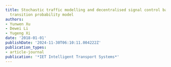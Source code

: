 ```yaml
---
title: Stochastic traffic modelling and decentralised signal control based on a state
  transition probability model
authors:
- Yunwen Xu
- Dewei Li
- Yugeng Xi
date: '2018-01-01'
publishDate: '2024-11-30T06:10:11.004222Z'
publication_types:
- article-journal
publication: '*IET Intelligent Transport Systems*'
---
```

